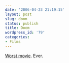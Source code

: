 ```yaml
---
date: '2006-04-23 21:19:15'
layout: post
slug: doom
status: publish
title: Doom
wordpress_id: '79'
categories:
- Films
---
```


[Worst movie](http://imdb.com/title/tt0419706/).  Ever.
